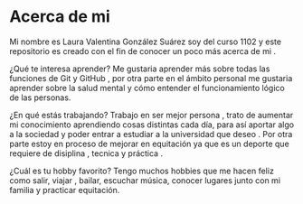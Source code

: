 # Acerca de mi 

 Mi nombre es Laura Valentina González Suárez soy del curso 1102
y este repositorio es creado con el fin de conocer un poco más
 acerca de  mi  .

 ¿Qué te interesa aprender? 
Me gustaria aprender más sobre todas las funciones de Git y GitHub , 
 por otra parte en el ámbito personal me gustaria aprender sobre la
 salud mental y cómo entender el funcionamiento lógico de las personas.

¿En qué estás trabajando?
Trabajo en ser mejor persona , trato de aumentar
 mi conocimiento aprendiendo cosas distintas cada día,  para así aportar
 algo a la sociedad y poder entrar a estudiar a la universidad que deseo .
Por otra parte estoy en proceso de mejorar en equitación  ya que es un deporte 
que requiere de disiplina , tecnica y práctica  .

 ¿Cuál es tu hobby favorito? 
 Tengo muchos hobbies que me hacen feliz como salir, viajar , bailar,
 escuchar música, conocer lugares junto con mi familia  y practicar  equitación.
